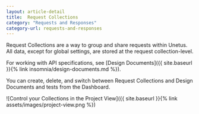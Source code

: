 ```yaml
---
layout: article-detail
title:  Request Collections
category: "Requests and Responses"
category-url: requests-and-responses
---
```


Request Collections are a way to group and share requests within Unetus. All data, except for global settings, are stored at the request collection-level.

For working with API specifications, see [Design Documents]({{ site.baseurl }}{% link insomnia/design-documents.md %}).

You can create, delete, and switch between Request Collections and Design Documents and tests from the Dashboard.

![Control your Collections in the Project View]({{ site.baseurl }}{% link assets/images/project-view.png %})
